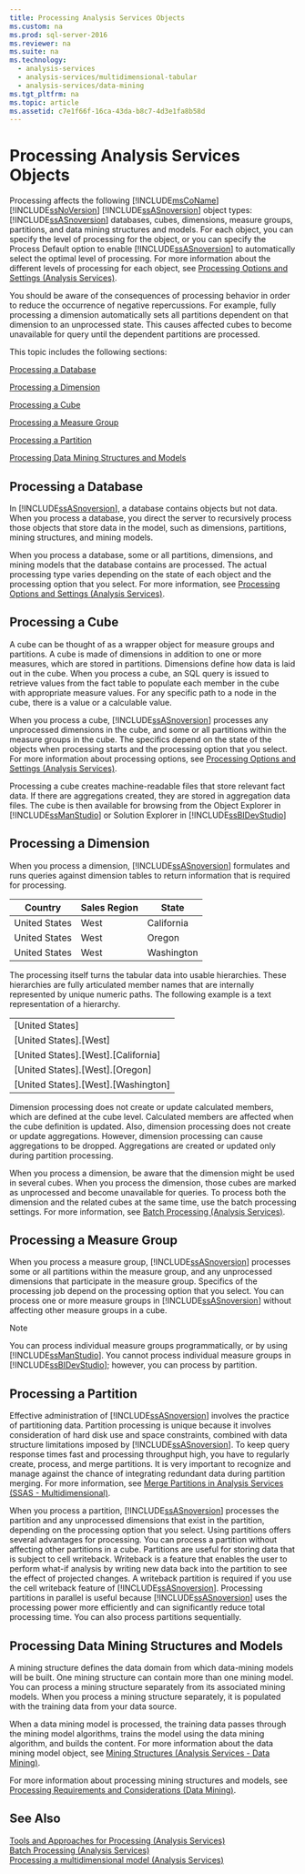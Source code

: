 ```yaml
---
title: Processing Analysis Services Objects
ms.custom: na
ms.prod: sql-server-2016
ms.reviewer: na
ms.suite: na
ms.technology: 
  - analysis-services
  - analysis-services/multidimensional-tabular
  - analysis-services/data-mining
ms.tgt_pltfrm: na
ms.topic: article
ms.assetid: c7e1f66f-16ca-43da-b8c7-4d3e1fa8b58d
---
```

# Processing Analysis Services Objects
  Processing affects the following [!INCLUDE[msCoName](../../Token/Other/msCoName_md.md)] [!INCLUDE[ssNoVersion](../../Token/Other/ssNoVersion_md.md)] [!INCLUDE[ssASnoversion](../../Token/Other/ssASnoversion_md.md)] object types: [!INCLUDE[ssASnoversion](../../Token/Other/ssASnoversion_md.md)] databases, cubes, dimensions, measure groups, partitions, and data mining structures and models. For each object, you can specify the level of processing for the object, or you can specify the Process Default option to enable [!INCLUDE[ssASnoversion](../../Token/Other/ssASnoversion_md.md)] to automatically select the optimal level of processing. For more information about the different levels of processing for each object, see [Processing Options and Settings &#40;Analysis Services&#41;](../../Topics/TopicNameNotContainA/Processing-Options-and-Settings--Analysis-Services-.md).  
  
 You should be aware of the consequences of processing behavior in order to reduce the occurrence of negative repercussions. For example, fully processing a dimension automatically sets all partitions dependent on that dimension to an unprocessed state. This causes affected cubes to become unavailable for query until the dependent partitions are processed.  
  
 This topic includes the following sections:  
  
 [Processing a Database](#bkmk_procdb)  
  
 [Processing a Dimension](#bkmk_procdim)  
  
 [Processing a Cube](#bkmk_proccube)  
  
 [Processing a Measure Group](#bkmk_procmeasure)  
  
 [Processing a Partition](#bkmk_procpartition)  
  
 [Processing Data Mining Structures and Models](#bkmk_procdm)  
  
##  <a name="bkmk_procdb"></a> Processing a Database  
 In [!INCLUDE[ssASnoversion](../../Token/Other/ssASnoversion_md.md)], a database contains objects but not data. When you process a database, you direct the server to recursively process those objects that store data in the model, such as dimensions, partitions, mining structures, and mining models.  
  
 When you process a database, some or all partitions, dimensions, and mining models that the database contains are processed. The actual processing type varies depending on the state of each object and the processing option that you select. For more information, see [Processing Options and Settings &#40;Analysis Services&#41;](../../Topics/TopicNameNotContainA/Processing-Options-and-Settings--Analysis-Services-.md).  
  
##  <a name="bkmk_proccube"></a> Processing a Cube  
 A cube can be thought of as a wrapper object for measure groups and partitions. A cube is made of dimensions in addition to one or more measures, which are stored in partitions. Dimensions define how data is laid out in the cube. When you process a cube, an SQL query is issued to retrieve values from the fact table to populate each member in the cube with appropriate measure values. For any specific path to a node in the cube, there is a value or a calculable value.  
  
 When you process a cube, [!INCLUDE[ssASnoversion](../../Token/Other/ssASnoversion_md.md)] processes any unprocessed dimensions in the cube, and some or all partitions within the measure groups in the cube. The specifics depend on the state of the objects when processing starts and the processing option that you select. For more information about processing options, see [Processing Options and Settings &#40;Analysis Services&#41;](../../Topics/TopicNameNotContainA/Processing-Options-and-Settings--Analysis-Services-.md).  
  
 Processing a cube creates machine-readable files that store relevant fact data. If there are aggregations created, they are stored in aggregation data files. The cube is then available for browsing from the Object Explorer in [!INCLUDE[ssManStudio](../../Token/Other/ssManStudio_md.md)] or Solution Explorer in [!INCLUDE[ssBIDevStudio](../../Token/Other/ssBIDevStudio_md.md)]  
  
##  <a name="bkmk_procdim"></a> Processing a Dimension  
 When you process a dimension, [!INCLUDE[ssASnoversion](../../Token/Other/ssASnoversion_md.md)] formulates and runs queries against dimension tables to return information that is required for processing.  
  
|Country|Sales Region|State|  
|-------------|------------------|-----------|  
|United States|West|California|  
|United States|West|Oregon|  
|United States|West|Washington|  
  
 The processing itself turns the tabular data into usable hierarchies. These hierarchies are fully articulated member names that are internally represented by unique numeric paths. The following example is a text representation of a hierarchy.  
  
||  
|-|  
|[United States]|  
|[United States].[West]|  
|[United States].[West].[California]|  
|[United States].[West].[Oregon]|  
|[United States].[West].[Washington]|  
  
 Dimension processing does not create or update calculated members, which are defined at the cube level. Calculated members are affected when the cube definition is updated. Also, dimension processing does not create or update aggregations. However, dimension processing can cause aggregations to be dropped. Aggregations are created or updated only during partition processing.  
  
 When you process a dimension, be aware that the dimension might be used in several cubes. When you process the dimension, those cubes are marked as unprocessed and become unavailable for queries. To process both the dimension and the related cubes at the same time, use the batch processing settings. For more information, see [Batch Processing &#40;Analysis Services&#41;](../../Topics/TopicNameNotContainA/Batch-Processing--Analysis-Services-.md).  
  
##  <a name="bkmk_procmeasure"></a> Processing a Measure Group  
 When you process a measure group, [!INCLUDE[ssASnoversion](../../Token/Other/ssASnoversion_md.md)] processes some or all partitions within the measure group, and any unprocessed dimensions that participate in the measure group. Specifics of the processing job depend on the processing option that you select. You can process one or more measure groups in [!INCLUDE[ssASnoversion](../../Token/Other/ssASnoversion_md.md)] without affecting other measure groups in a cube.  
  
> [!NOTE]  
>  You can process individual measure groups programmatically, or by using [!INCLUDE[ssManStudio](../../Token/Other/ssManStudio_md.md)]. You cannot process individual measure groups in [!INCLUDE[ssBIDevStudio](../../Token/Other/ssBIDevStudio_md.md)]; however, you can process by partition.  
  
##  <a name="bkmk_procpartition"></a> Processing a Partition  
 Effective administration of [!INCLUDE[ssASnoversion](../../Token/Other/ssASnoversion_md.md)] involves the practice of partitioning data. Partition processing is unique because it involves consideration of hard disk use and space constraints, combined with data structure limitations imposed by [!INCLUDE[ssASnoversion](../../Token/Other/ssASnoversion_md.md)]. To keep query response times fast and processing throughput high, you have to regularly create, process, and merge partitions. It is very important to recognize and manage against the chance of integrating redundant data during partition merging. For more information, see [Merge Partitions in Analysis Services &#40;SSAS - Multidimensional&#41;](../../Topics/TopicNameNotContainA/Merge-Partitions-in-Analysis-Services--SSAS---Multidimensional-.md).  
  
 When you process a partition, [!INCLUDE[ssASnoversion](../../Token/Other/ssASnoversion_md.md)] processes the partition and any unprocessed dimensions that exist in the partition, depending on the processing option that you select. Using partitions offers several advantages for processing. You can process a partition without affecting other partitions in a cube. Partitions are useful for storing data that is subject to cell writeback. Writeback is a feature that enables the user to perform what-if analysis by writing new data back into the partition to see the effect of projected changes. A writeback partition is required if you use the cell writeback feature of [!INCLUDE[ssASnoversion](../../Token/Other/ssASnoversion_md.md)]. Processing partitions in parallel is useful because [!INCLUDE[ssASnoversion](../../Token/Other/ssASnoversion_md.md)] uses the processing power more efficiently and can significantly reduce total processing time. You can also process partitions sequentially.  
  
##  <a name="bkmk_procdm"></a> Processing Data Mining Structures and Models  
 A mining structure defines the data domain from which data-mining models will be built. One mining structure can contain more than one mining model. You can process a mining structure separately from its associated mining models. When you process a mining structure separately, it is populated with the training data from your data source.  
  
 When a data mining model is processed, the training data passes through the mining model algorithms, trains the model using the data mining algorithm, and builds the content. For more information about the data mining model object, see [Mining Structures &#40;Analysis Services - Data Mining&#41;](../../Topics/TopicNameNotContainA/Mining-Structures--Analysis-Services---Data-Mining-.md).  
  
 For more information about processing mining structures and models, see [Processing Requirements and Considerations &#40;Data Mining&#41;](../../Topics/TopicNameNotContainA/Processing-Requirements-and-Considerations--Data-Mining-.md).  
  
## See Also  
 [Tools and Approaches for Processing &#40;Analysis Services&#41;](../../Topics/TopicNameNotContainA/Tools-and-Approaches-for-Processing--Analysis-Services-.md)   
 [Batch Processing &#40;Analysis Services&#41;](../../Topics/TopicNameNotContainA/Batch-Processing--Analysis-Services-.md)   
 [Processing a multidimensional model &#40;Analysis Services&#41;](../../Topics/TopicNameContainA/Processing-a-multidimensional-model--Analysis-Services-.md)  
  
  